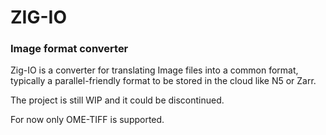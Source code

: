 # ZIG-IO

### Image format converter

Zig-IO is a converter for translating Image files into a common format, typically a parallel-friendly format to be stored in the cloud like N5 or Zarr.

The project is still WIP and it could be discontinued.

For now only OME-TIFF is supported.
